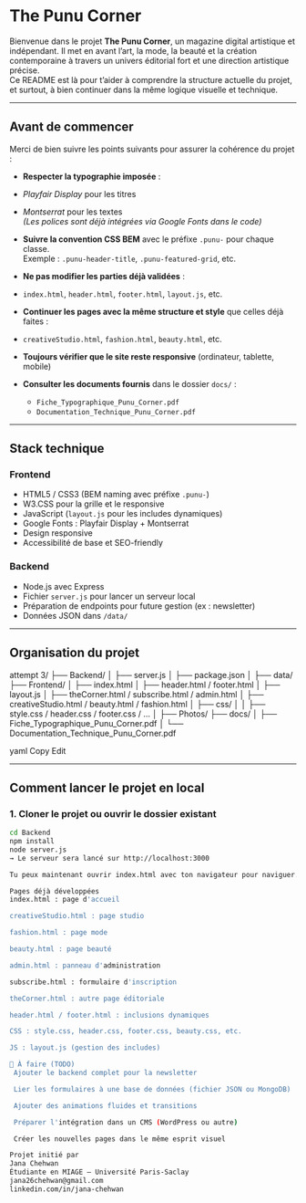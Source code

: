 # The Punu Corner

Bienvenue dans le projet **The Punu Corner**, un magazine digital artistique et indépendant. Il met en avant l’art, la mode, la beauté et la création contemporaine à travers un univers éditorial fort et une direction artistique précise.  
Ce README est là pour t’aider à comprendre la structure actuelle du projet, et surtout, à bien continuer dans la même logique visuelle et technique.

---

##  Avant de commencer

Merci de bien suivre les points suivants pour assurer la cohérence du projet :

-  **Respecter la typographie imposée** :  
  - *Playfair Display* pour les titres  
  - *Montserrat* pour les textes  
  *(Les polices sont déjà intégrées via Google Fonts dans le code)*

-  **Suivre la convention CSS BEM** avec le préfixe `.punu-` pour chaque classe.  
  Exemple : `.punu-header-title`, `.punu-featured-grid`, etc.

-  **Ne pas modifier les parties déjà validées** :  
  - `index.html`, `header.html`, `footer.html`, `layout.js`, etc.

-  **Continuer les pages avec la même structure et style** que celles déjà faites :  
  - `creativeStudio.html`, `fashion.html`, `beauty.html`, etc.

-  **Toujours vérifier que le site reste responsive** (ordinateur, tablette, mobile)

- **Consulter les documents fournis** dans le dossier `docs/` :
  - `Fiche_Typographique_Punu_Corner.pdf`
  - `Documentation_Technique_Punu_Corner.pdf`

---

## Stack technique

### Frontend
- HTML5 / CSS3 (BEM naming avec préfixe `.punu-`)
- W3.CSS pour la grille et le responsive
- JavaScript (`layout.js` pour les includes dynamiques)
- Google Fonts : Playfair Display + Montserrat
- Design responsive
- Accessibilité de base et SEO-friendly

### Backend
- Node.js avec Express
- Fichier `server.js` pour lancer un serveur local
- Préparation de endpoints pour future gestion (ex : newsletter)
- Données JSON dans `/data/`

---

##  Organisation du projet

attempt 3/
├── Backend/
│ ├── server.js
│ ├── package.json
│ ├── data/
├── Frontend/
│ ├── index.html
│ ├── header.html / footer.html
│ ├── layout.js
│ ├── theCorner.html / subscribe.html / admin.html
│ ├── creativeStudio.html / beauty.html / fashion.html
│ ├── css/
│ │ ├── style.css / header.css / footer.css / ...
│ ├── Photos/
├── docs/
│ ├── Fiche_Typographique_Punu_Corner.pdf
│ └── Documentation_Technique_Punu_Corner.pdf

yaml
Copy
Edit

---

## Comment lancer le projet en local

### 1. Cloner le projet ou ouvrir le dossier existant

```bash
cd Backend
npm install
node server.js
→ Le serveur sera lancé sur http://localhost:3000

Tu peux maintenant ouvrir index.html avec ton navigateur pour naviguer.

Pages déjà développées
index.html : page d'accueil

creativeStudio.html : page studio

fashion.html : page mode

beauty.html : page beauté

admin.html : panneau d'administration

subscribe.html : formulaire d'inscription

theCorner.html : autre page éditoriale

header.html / footer.html : inclusions dynamiques

CSS : style.css, header.css, footer.css, beauty.css, etc.

JS : layout.js (gestion des includes)

📌 À faire (TODO)
 Ajouter le backend complet pour la newsletter

 Lier les formulaires à une base de données (fichier JSON ou MongoDB)

 Ajouter des animations fluides et transitions

 Préparer l'intégration dans un CMS (WordPress ou autre)

 Créer les nouvelles pages dans le même esprit visuel

Projet initié par
Jana Chehwan
Étudiante en MIAGE – Université Paris-Saclay
jana26chehwan@gmail.com
linkedin.com/in/jana-chehwan
